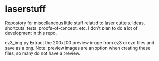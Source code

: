 # laserstuff
Repostory for miscellaneous little stuff related to laser cutters. Ideas, shortcuts,
tests, proofs-of-concept, etc. I don't plan to do a lot of development in this repo.

ez3_img.py Extract the 200x200 preview image from ez3 or ezd files and save as a png.
Note: preview images are an option when creating these files, so many do not
have a preview.
